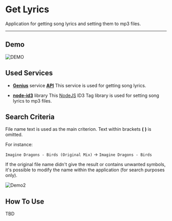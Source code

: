 # Get Lyrics

Application for getting song lyrics and setting them to mp3 files.

---

## Demo

![DEMO](https://user-images.githubusercontent.com/31989569/94184398-835d9600-feac-11ea-92a9-4f0f45cc5568.gif)

## Used Services

-   **[Genius](https://genius.com/)** service **[API](https://docs.genius.com/)**
    This service is used for getting song lyrics.

-   **[node-id3](https://github.com/Zazama/node-id3)** library
    This [NodeJS](https://nodejs.org/) ID3 Tag library is used for setting song lyrics to mp3 files.

## Search Criteria

File name text is used as the main criterion. Text within brackets **(** **)** is omitted.

For instanсe:

`Imagine Dragons - Birds (Original Mix)` → `Imagine Dragons - Birds`

If the original file name didn't give the result or contains unwanted symbols, it's possible to modify the name within the application (for search purposes only).

![Demo2](https://user-images.githubusercontent.com/31989569/94721079-06279a80-035e-11eb-9fee-49237b16c9d0.gif)

## How To Use

TBD
